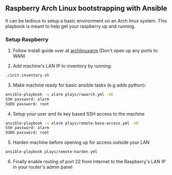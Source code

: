 ## Raspberry Arch Linux bootstrapping with Ansible

It can be tedious to setup a basic environment on an Arch linux system. This playbook is meant to help get your raspberry up and running.

### Setup Raspberry

1. Follow install guide over at [archlinuxarm] (Don't open up any ports to WAN)

2. Add machine's LAN IP to inventory by running:
``` bash
./init-inventory.sh
```

3. Make machine ready for basic ansible tasks (e.g adds python):
``` bash
ansible-playbook -u alarm plays/rawarch.yml -kK 
SSH password: alarm
SUDO password: root
```
4. Setup your user and its key based SSH access to the machine
``` bash
ansible-playbook -u alarm plays/remote-base-access.yml -kK 
SSH password: alarm
SUDO password: root
```

5. Harden machine before opening up for access outside your LAN
``` bash
ansible-playbook plays/remote-harden.yml
```

6. Finally enable routing of  port 22 from Internet to the Raspberry's LAN IP  in your router's admin panel


[archlinuxarm]: https://archlinuxarm.org/
